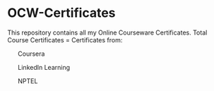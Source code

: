 # OCW-Certificates
This repository contains all my Online Courseware Certificates.
Total Course Certificates = 
Certificates from:
<ul>Coursera</ul>
<ul>LinkedIn Learning</ul>
<ul>NPTEL</ul>

  
  

